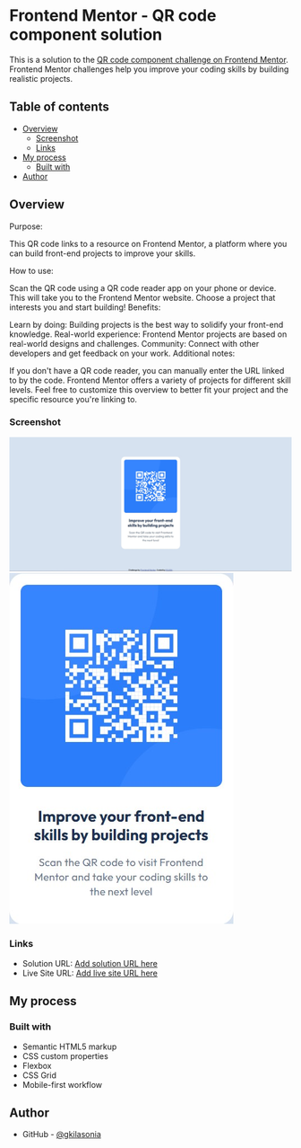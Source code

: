 # Frontend Mentor - QR code component solution

This is a solution to the [QR code component challenge on Frontend Mentor](https://www.frontendmentor.io/challenges/qr-code-component-iux_sIO_H). Frontend Mentor challenges help you improve your coding skills by building realistic projects.

## Table of contents

- [Overview](#overview)
  - [Screenshot](#screenshot)
  - [Links](#links)
- [My process](#my-process)
  - [Built with](#built-with)
- [Author](#author)

## Overview

Purpose:

This QR code links to a resource on Frontend Mentor, a platform where you can build front-end projects to improve your skills.

How to use:

Scan the QR code using a QR code reader app on your phone or device.
This will take you to the Frontend Mentor website.
Choose a project that interests you and start building!
Benefits:

Learn by doing: Building projects is the best way to solidify your front-end knowledge.
Real-world experience: Frontend Mentor projects are based on real-world designs and challenges.
Community: Connect with other developers and get feedback on your work.
Additional notes:

If you don't have a QR code reader, you can manually enter the URL linked to by the code.
Frontend Mentor offers a variety of projects for different skill levels.
Feel free to customize this overview to better fit your project and the specific resource you're linking to.

### Screenshot

![](./images/desktop-screenshot.jpg)
![](./images/mobile-screenshot.jpg)

### Links

- Solution URL: [Add solution URL here](https://your-solution-url.com)
- Live Site URL: [Add live site URL here](https://kilasa-qr-code.netlify.app/)

## My process

### Built with

- Semantic HTML5 markup
- CSS custom properties
- Flexbox
- CSS Grid
- Mobile-first workflow

## Author

- GitHub - [@gkilasonia](https://github.com/gkilasonia?tab=repositories)
